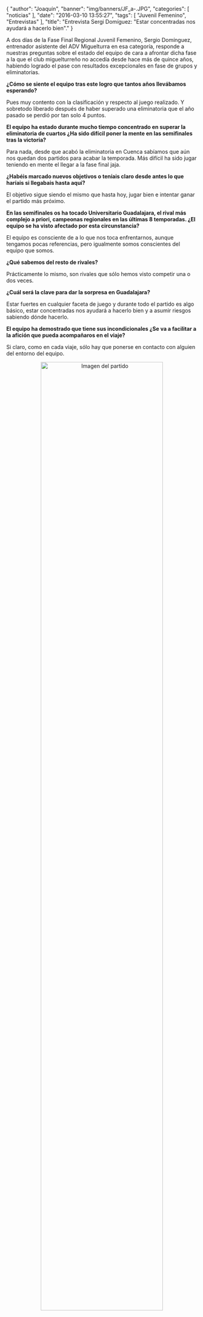 {
  "author": "Joaquín", 
  "banner": "img/banners/JF_a-.JPG", 
  "categories": [
    "noticias"
  ], 
  "date": "2016-03-10 13:55:27", 
  "tags": [
    "Juvenil Femenino", 
    "Entrevistas"
  ], 
  "title": "Entrevista Sergi Domíguez: \"Estar concentradas nos ayudará a hacerlo bien\"."
}

A dos días de la Fase Final Regional Juvenil Femenino, Sergio Domínguez, entrenador asistente del ADV Miguelturra en esa categoría, responde a nuestras preguntas sobre el estado del equipo de cara a afrontar dicha fase a la que el club miguelturreño no accedía desde hace más de quince años, habiendo logrado el pase con resultados excepcionales en fase de grupos y eliminatorias.

<b>¿Cómo se siente el equipo tras este logro que tantos años llevábamos esperando?</b>

Pues muy contento con la clasificación y respecto al juego realizado. Y sobretodo liberado después de haber superado una eliminatoria que el año pasado se perdió por tan solo 4 puntos.
 
<b>El equipo ha estado durante mucho tiempo concentrado en superar la eliminatoria de cuartos ¿Ha sido difícil poner la mente en las semifinales tras la victoria?</b>

Para nada, desde que acabó la eliminatoria en Cuenca sabíamos que aún nos quedan dos partidos para acabar la temporada. Más difícil ha sido jugar teniendo en mente el llegar a la fase final jaja.
 
<b>¿Habéis marcado nuevos objetivos o teníais claro desde antes lo que haríais si llegabais hasta aquí?</b>

El objetivo sigue siendo el mismo que hasta hoy, jugar bien e intentar ganar el partido más próximo.
 
<b>En las semifinales os ha tocado Universitario Guadalajara, el rival más complejo a priori, campeonas regionales en las últimas 8 temporadas. ¿El equipo se ha visto afectado por esta circunstancia?</b>

El equipo es consciente de a lo que nos toca enfrentarnos, aunque tengamos pocas referencias, pero igualmente somos conscientes del equipo que somos.
 
<b>¿Qué sabemos del resto de rivales?</b>
 
Prácticamente lo mismo, son rivales que sólo hemos visto competir una o dos veces. 

<b>¿Cuál será la clave para dar la sorpresa en Guadalajara?</b>
 
Estar fuertes en cualquier faceta de juego y durante todo el partido es algo básico, estar concentradas nos ayudará a hacerlo bien y a asumir riesgos sabiendo dónde hacerlo. 

<b>El equipo ha demostrado que tiene sus incondicionales ¿Se va a facilitar a la afición que pueda acompañaros en el viaje?</b>

Si claro, como en cada viaje, sólo hay que ponerse en contacto con alguien del entorno del equipo.

<center>
<a target="_new" href="http://www.advmiguelturra.org/img/banners/JF_a-.JPG"> 
<img alt="Imagen del partido" width="80%" align="center" src="http://www.advmiguelturra.org/img/banners/JF_a-.JPG"/> </a> </center> 


